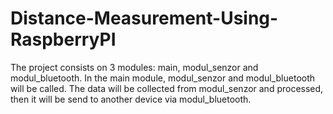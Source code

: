 # Distance-Measurement-Using-RaspberryPI
The project consists on 3 modules: main, modul_senzor and modul_bluetooth. In the main module, modul_senzor and modul_bluetooth will be called. The data will be collected from modul_senzor and processed, then it will be send to another device via modul_bluetooth.
